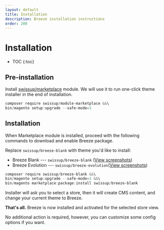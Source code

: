```yaml
---
layout: default
title: Installation
description: Breeze installation instructions
order: 200
---
```


# Installation

* TOC
{:toc}

## Pre-installation

Install [swissup/marketplace](https://github.com/swissup/module-marketplace) module.
We will use it to run one-click theme installer in the end of installation.

```powershell
composer require swissup/module-marketplace &&\
bin/magento setup:upgrade --safe-mode=1
```

## Installation

When Marketplace module is installed, proceed with the following commands to
download and enable Breeze package.

Replace `swissup/breeze-blank` with theme you'd like to install:

 - Breeze Blank --- `swissup/breeze-blank` ([View screenshots](/screenshots#breeze-blank))
 - Breeze Evolution --- `swissup/breeze-evolution`([View screenshots](/screenshots#breeze-evolution))

```powershell
composer require swissup/breeze-blank &&\
bin/magento setup:upgrade --safe-mode=1 &&\
bin/magento marketplace:package:install swissup/breeze-blank
```

Installer will ask you to select a store, then it will create CMS content, and
change your current theme to Breeze.

**That's all.** Breeze is now installed and activated for the selected store view.

No additional action is required, however, you can customize some config
options if you want.

